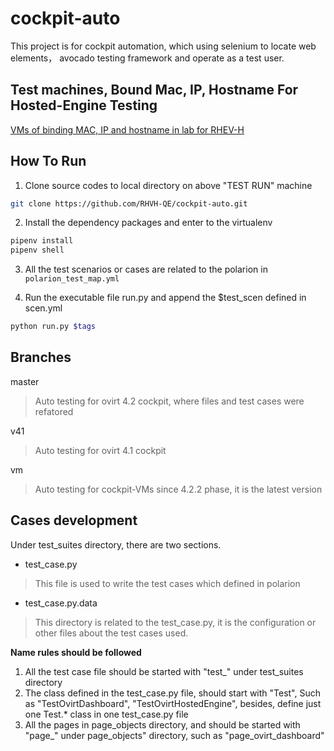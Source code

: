 # cockpit-auto

This project is for cockpit automation, which using selenium to locate web elements， avocado testing framework and operate as a test user.

## Test machines, Bound Mac, IP, Hostname For Hosted-Engine Testing

[VMs of binding MAC, IP and hostname in lab for RHEV-H](http://red.ht/2Dq5dcO)


## How To Run

1. Clone source codes to local directory on above "TEST RUN" machine
```bash
git clone https://github.com/RHVH-QE/cockpit-auto.git
```
2. Install the dependency packages and enter to the virtualenv
```bash
pipenv install
pipenv shell
```
3. All the test scenarios or cases are related to the polarion in `polarion_test_map.yml`

4. Run the executable file run.py and append the $test_scen defined in scen.yml
```bash
python run.py $tags
```

## Branches
master
> Auto testing for ovirt 4.2 cockpit, where files and test cases were refatored

v41
> Auto testing for ovirt 4.1 cockpit

vm
> Auto testing for cockpit-VMs since 4.2.2 phase, it is the latest version

## Cases development
Under test_suites directory, there are two sections.

- test_case.py
> This file is used to write the test cases which defined in polarion
- test_case.py.data
> This directory is related to the test_case.py, it is the configuration or other files about the test cases used.


**Name rules should be followed**
1. All the test case file should be started with "test_" under test_suites directory
2. The class defined in the test_case.py file, should start with "Test", Such as "TestOvirtDashboard", "TestOvirtHostedEngine", besides, define just one Test.* class in one test_case.py file
3. All the pages in page_objects directory, and should be started with "page_" under page_objects" directory, such as "page_ovirt_dashboard"
